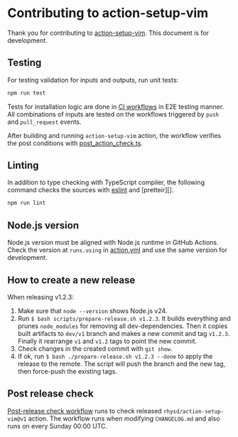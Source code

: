 Contributing to action-setup-vim
================================

Thank you for contributing to [action-setup-vim][repo]. This document is for development.

## Testing

For testing validation for inputs and outputs, run unit tests:

```sh
npm run test
```

Tests for installation logic are done in [CI workflows][ci] in E2E testing manner. All combinations
of inputs are tested on the workflows triggered by `push` and `pull_request` events.

After building and running `action-setup-vim` action, the workflow verifies the post conditions
with [post_action_check.ts](./scripts/post_action_check.ts).

## Linting

In addition to type checking with TypeScript compiler, the following command checks the sources with
[eslint][] and [pretteir][].

```sh
npm run lint
```

## Node.js version

Node.js version must be aligned with Node.js runtime in GitHub Actions. Check the version at
`runs.using` in [action.yml](./action.yml) and use the same version for development.

## How to create a new release

When releasing v1.2.3:

1. Make sure that `node --version` shows Node.js v24.
2. Run `$ bash scripts/prepare-release.sh v1.2.3`. It builds everything and prunes `node_modules`
   for removing all dev-dependencies. Then it copies built artifacts to `dev/v1` branch and makes
   a new commit and tag `v1.2.3`. Finally it rearrange `v1` and `v1.2` tags to point the new commit.
3. Check changes in the created commit with `git show`.
4. If ok, run `$ bash ./prepare-release.sh v1.2.3 --done` to apply the release to the remote. The
   script will push the branch and the new tag, then force-push the existing tags.

## Post release check

[Post-release check workflow][post-release] runs to check released `rhysd/action-setup-vim@v1` action.
The workflow runs when modifying `CHANGELOG.md` and also runs on every Sunday 00:00 UTC.

[repo]: https://github.com/rhysd/action-setup-vim
[ci]: https://github.com/rhysd/action-setup-vim/actions/workflows/ci.yml
[eslint]: https://eslint.org/
[prettier]: https://prettier.io/
[post-release]: https://github.com/rhysd/action-setup-vim/actions?query=workflow%3A%22Post-release+check%22+branch%3Amaster
